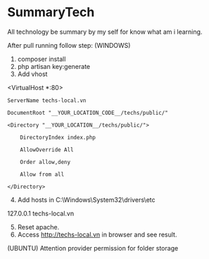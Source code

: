 # SummaryTech

All technology be summary by my self for know what am i learning.

After pull running follow step:
(WINDOWS)
1. composer install
2. php artisan key:generate
3. Add vhost

<VirtualHost *:80>

    ServerName techs-local.vn
    
    DocumentRoot "__YOUR_LOCATION_CODE__/techs/public/"
    
    <Directory "__YOUR_LOCATION__/techs/public/">
    
        DirectoryIndex index.php
        
        AllowOverride All
        
        Order allow,deny
        
        Allow from all
        
    </Directory>
    
</VirtualHost>


4. Add hosts in C:\Windows\System32\drivers\etc

127.0.0.1 techs-local.vn

5. Reset apache.
6. Access http://techs-local.vn in browser and see result.

(UBUNTU)
Attention provider permission for folder storage
